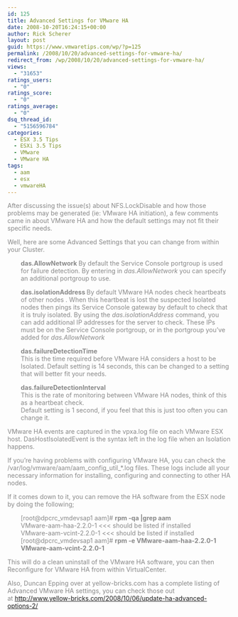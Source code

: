 ```yaml
---
id: 125
title: Advanced Settings for VMware HA
date: 2008-10-20T16:24:15+00:00
author: Rick Scherer
layout: post
guid: https://www.vmwaretips.com/wp/?p=125
permalink: /2008/10/20/advanced-settings-for-vmware-ha/
redirect_from: /wp/2008/10/20/advanced-settings-for-vmware-ha/
views:
  - "31653"
ratings_users:
  - "0"
ratings_score:
  - "0"
ratings_average:
  - "0"
dsq_thread_id:
  - "5156596784"
categories:
  - ESX 3.5 Tips
  - ESXi 3.5 Tips
  - VMware
  - VMware HA
tags:
  - aam
  - esx
  - vmwareHA
---
```

<span style="color: #888888;"><span style="color: #888888;">After discussing the issue(s) about NFS.LockDisable and how those problems may be generated (ie: VMware HA initiation), a few comments came in about VMware HA and how the default settings may not fit their specific needs.</span></span>

<span style="color: #888888;"></span>

<span style="color: #888888;"><span style="color: #888888;">Well, here are some Advanced Settings that you can change from within your Cluster.</span></span>

<p style="padding-left: 30px;">
  <span style="color: #888888;"><strong><span style="color: #888888;">das.AllowNetwork</span></strong><strong><span style="color: #888888;"> </span><span style="font-weight: normal;"><span style="color: #888888;">By default the Service Console portgroup is used for failure detection. By entering in </span><em><span style="color: #888888;">das.AllowNetwork</span></em><span style="color: #888888;"> you can specify an additional portgroup to use.</span></span></strong></span>
</p>

<p style="padding-left: 30px;">
  <span style="color: #888888;"><strong><span style="color: #888888;">das.isolationAddress</span></strong><strong><span style="color: #888888;"> </span><span style="font-weight: normal;"><span style="color: #888888;">By default VMware HA nodes check heartbeats of other nodes . When this heartbeat is lost the suspected Isolated nodes then pings its Service Console gateway by default to check that it is truly isolated. By using the </span><em><span style="color: #888888;">das.isolationAddress</span></em><span style="color: #888888;"> command, you can add additional IP addresses for the server to check. These IPs must be on the Service Console portgroup, or in the portgroup you&#8217;ve added for </span><em><span style="color: #888888;">das.AllowNetwork</span></em></span></strong></span>
</p>

<p style="padding-left: 30px;">
  <span style="color: #888888;"><strong><span style="color: #888888;">das.failureDetectionTime<br /> </span> <span style="font-weight: normal;"><span style="color: #888888;">This is the time required before VMware HA considers a host to be Isolated.</span></span></strong><strong><span style="color: #888888;"> </span><span style="font-weight: normal;"><span style="color: #888888;">Default setting is 14 seconds, this can be changed to a setting that will better fit your needs.</span></span></strong></span>
</p>

<p style="padding-left: 30px;">
  <span style="color: #888888;"><strong><span style="font-weight: normal;"><strong><span style="color: #888888;">das.failureDetectionInterval<br /> </span> <span style="font-weight: normal;"><span style="color: #888888;">This is the rate of monitoring between VMware HA nodes, think of this as a heartbeat check.</span></span><span style="color: #888888;"><br /> </span> <span style="font-weight: normal;"><span style="color: #888888;">Default setting is 1 second, if you feel that this is just too often you can change it.</span></span></strong></span></strong></span>
</p>

<span style="color: #888888;"><span style="color: #888888;">VMware HA events are captured in the vpxa.log file on each VMware ESX host. DasHostIsolatedEvent is the syntax left in the log file when an Isolation happens.</span></span>

<span style="color: #888888;"><span style="color: #888888;">If you&#8217;re having problems with configuring VMware HA, you can check the /var/log/vmware/aam/aam_config_util_*.log files. These logs include all your necessary information for installing, configuring and connecting to other HA nodes.</span></span>

<span style="color: #888888;"><span style="color: #888888;">If it comes down to it, you can remove the HA software from the ESX node by doing the following;</span></span>

<p style="padding-left: 30px;">
  <span style="color: #888888;"><span style="color: #888888;">[root@dpcrc_vmdevsap1 aam]# </span><strong><span style="color: #888888;">rpm -qa |grep aam<br /> </span> </strong><span style="color: #888888;">VMware-aam-haa-2.2.0-1 <<< should be listed if installed<br /> VMware-aam-vcint-2.2.0-1 <<< should be listed if installed<br /> [root@dpcrc_vmdevsap1 aam]# </span><strong><span style="color: #888888;">rpm -e VMware-aam-haa-2.2.0-1 VMware-aam-vcint-2.2.0-1</span></strong></span>
</p>

<span style="color: #888888;"><span style="color: #888888;">This will do a clean uninstall of the VMware HA software, you can then Reconfigure for VMware HA from within VirtualCenter.</span></span>

<span style="color: #888888;">Also, Duncan Epping over at yellow-bricks.com has a complete listing of Advanced VMware HA settings, you can check those out at <a href="http://www.yellow-bricks.com/2008/10/06/update-ha-advanced-options-2/" target="_blank">http://www.yellow-bricks.com/2008/10/06/update-ha-advanced-options-2/</a></span>